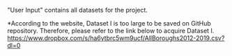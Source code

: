 "User Input" contains all datasets for the project.

*According to the website, Dataset I is too large to be saved on GitHub repository. Therefore, please refer to the link below to acquire Dataset I.
    https://www.dropbox.com/s/ha6ytbrc5wm9ucf/AllBoroughs2012-2019.csv?dl=0

